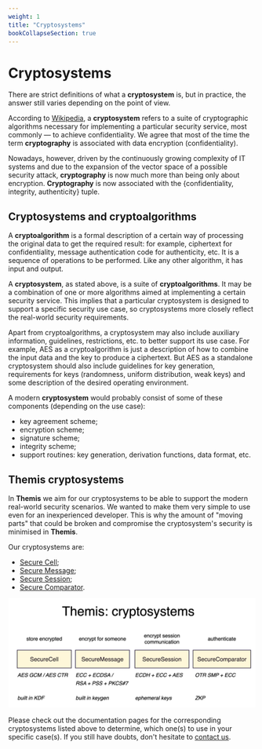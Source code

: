 ```yaml
---
weight: 1
title: "Cryptosystems"
bookCollapseSection: true
---
```


# Cryptosystems

There are strict definitions of what a **cryptosystem** is, but in practice, the answer still varies depending on the point of view.

According to [Wikipedia](http://en.wikipedia.org/wiki/Cryptosystem), a **cryptosystem** refers to a suite of cryptographic algorithms necessary for implementing a particular security service, most commonly — to achieve confidentiality. We agree that most of the time the term **cryptography** is associated with data encryption (confidentiality).

Nowadays, however, driven by the continuously growing complexity of IT systems and due to the expansion of the vector space of a possible security attack, **cryptography** is now much more than being only about encryption. **Cryptography** is now associated with the {confidentiality, integrity, authenticity} tuple.

## Cryptosystems and cryptoalgorithms

A **cryptoalgorithm** is a formal description of a certain way of processing the original data to get the required result: for example, ciphertext for confidentiality, message authentication code for authenticity, etc. It is a sequence of operations to be performed. Like any other algorithm, it has input and output.

A **cryptosystem**, as stated above, is a suite of **cryptoalgorithms**. It may be a combination of one or more algorithms aimed at implementing a certain security service. This implies that a particular cryptosystem is designed to support a specific security use case, so cryptosystems more closely reflect the real-world security requirements. 

Apart from cryptoalgorithms, a cryptosystem may also include auxiliary information, guidelines, restrictions, etc. to better support its use case. For example, AES as a cryptoalgorithm is just a description of how to combine the input data and the key to produce a ciphertext. But AES as a standalone cryptosystem should also include guidelines for key generation, requirements for keys (randomness, uniform distribution, weak keys) and some description of the desired operating environment.

A modern **cryptosystem** would probably consist of some of these components (depending on the use case):

 * key agreement scheme;
 * encryption scheme;
 * signature scheme;
 * integrity scheme;
 * support routines: key generation, derivation functions, data format, etc.

## Themis cryptosystems

In **Themis** we aim for our cryptosystems to be able to support the modern real-world security scenarios. We wanted to make them very simple to use even for an inexperienced developer. This is why the amount of "moving parts" that could be broken and compromise the cryptosystem's security is minimised in **Themis**. 

Our cryptosystems are:     

* [Secure Cell](/docs/themis/crypto-theory/crypto-systems/secure-cell);
* [Secure Message](/docs/themis/crypto-theory/crypto-systems/secure-message);
* [Secure Session](/docs/themis/crypto-theory/rypto-systems/secure-session);
* [Secure Comparator](/docs/themis/crypto-theory/crypto-systems/secure-comparator).


![](/files/wiki/themis_cryptosystems.png)


Please check out the documentation pages for the corresponding cryptosystems listed above to determine, which one(s) to use in your specific case(s). If you still have doubts, don't hesitate to [contact us](mailto:dev@cossacklabs.com).

